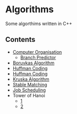 # Algorithms
Some algorthims written in C++

## Contents
* [Computer Organisation](https://github.com/abhinavraj23/Algorithms/tree/master/Computer%20Organisation)
  * [Branch Predictor](https://github.com/abhinavraj23/Algorithms/blob/master/Computer%20Organisation/branchPredictor.cpp)
* [Boruvkas Algorithm](https://github.com/abhinavraj23/Algorithms/blob/master/BoruvkasAlgo.cpp)
* [Huffman Coding](https://github.com/abhinavraj23/Algorithms/blob/master/HuffmanCoding.cpp)
* [Huffman Coding](https://github.com/abhinavraj23/Algorithms/blob/master/HuffmanCoding.cpp)
* [Kruska Algorithm](https://github.com/abhinavraj23/Algorithms/blob/master/KruskalAlgo.cpp)
* [Stable Matching](https://github.com/abhinavraj23/Algorithms/blob/master/StableMatching.c)
* [Job Scheduling](https://github.com/abhinavraj23/Algorithms/blob/master/jobScheduling.cpp)
* Tower of Hanoi
  * [1](https://github.com/abhinavraj23/Algorithms/blob/master/towerOfHanoi1.cpp)
  * [2](https://github.com/abhinavraj23/Algorithms/blob/master/towerOfHanoi2.cpp)
